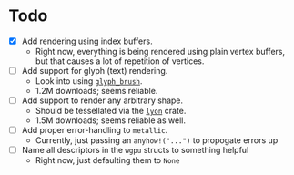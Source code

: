 # Todo
- [x] Add rendering using index buffers.
  - Right now, everything is being rendered using plain vertex buffers, but that causes a lot of repetition of vertices.
- [ ] Add support for glyph (text) rendering.
  - Look into using [`glyph_brush`](https://crates.io/crates/glyph_brush).
  - 1.2M downloads; seems reliable.
- [ ] Add support to render any arbitrary shape.
  - Should be tessellated via the [`lyon`](https://crates.io/crates/lyon) crate.
  - 1.5M downloads; seems reliable as well.
- [ ] Add proper error-handling to `metallic`.
  - Currently, just passing an `anyhow!("...")` to propogate errors up
- [ ] Name all descriptors in the `wgpu` structs to something helpful
  - Right now, just defaulting them to `None`
